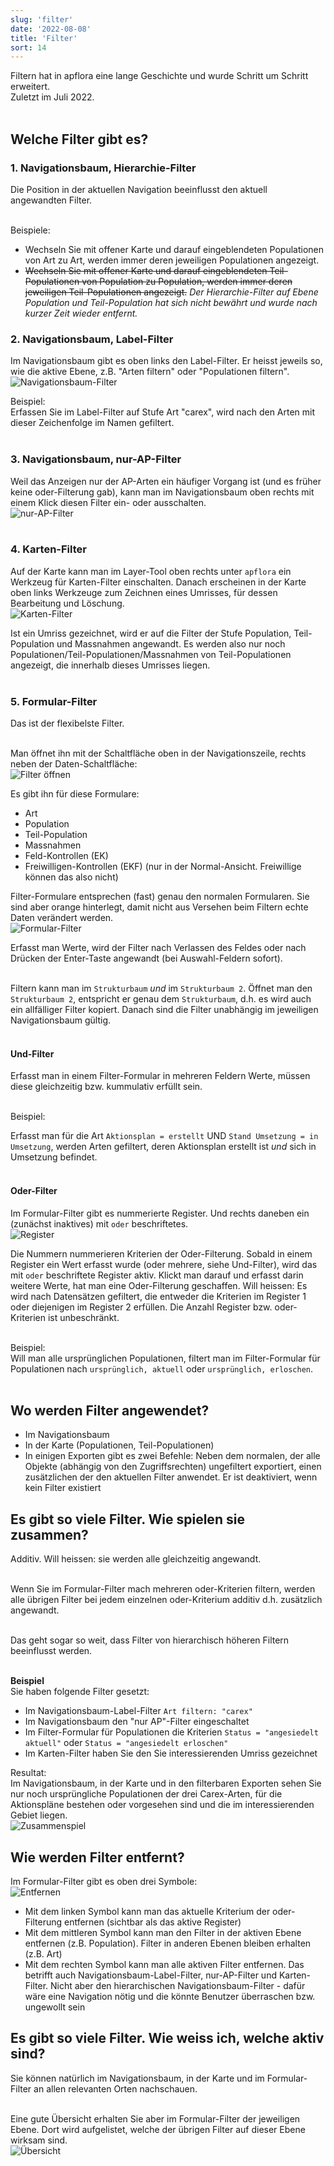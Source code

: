 ```yaml
---
slug: 'filter'
date: '2022-08-08'
title: 'Filter'
sort: 14
---
```


Filtern hat in apflora eine lange Geschichte und wurde Schritt um Schritt erweitert.<br/>
Zuletzt im Juli 2022.<br/><br/>

## Welche Filter gibt es?

### 1. Navigationsbaum, Hierarchie-Filter

Die Position in der aktuellen Navigation beeinflusst den aktuell angewandten Filter.<br/><br/>

Beispiele:<br/>

- Wechseln Sie mit offener Karte und darauf eingeblendeten Populationen von Art zu Art, werden immer deren jeweiligen Populationen angezeigt.
- <s>Wechseln Sie mit offener Karte und darauf eingeblendeten Teil-Populationen von Population zu Population, werden immer deren jeweiligen Teil-Populationen angezeigt.</s> _Der Hierarchie-Filter auf Ebene Population und Teil-Population hat sich nicht bewährt und wurde nach kurzer Zeit wieder entfernt._

### 2. Navigationsbaum, Label-Filter

Im Navigationsbaum gibt es oben links den Label-Filter. Er heisst jeweils so, wie die aktive Ebene, z.B. "Arten filtern" oder "Populationen filtern".<br/>
![Navigationsbaum-Filter](nav_label_filter_1.png)<br/>

Beispiel:<br/>
Erfassen Sie im Label-Filter auf Stufe Art "carex", wird nach den Arten mit dieser Zeichenfolge im Namen gefiltert.<br/><br/>

### 3. Navigationsbaum, nur-AP-Filter

Weil das Anzeigen nur der AP-Arten ein häufiger Vorgang ist (und es früher keine oder-Filterung gab), kann man im Navigationsbaum oben rechts mit einem Klick diesen Filter ein- oder ausschalten.<br/>
![nur-AP-Filter](nur_ap_filter_1.png)<br/><br/>

### 4. Karten-Filter

Auf der Karte kann man im Layer-Tool oben rechts unter `apflora` ein Werkzeug für Karten-Filter einschalten. Danach erscheinen in der Karte oben links Werkzeuge zum Zeichnen eines Umrisses, für dessen Bearbeitung und Löschung.<br/>
![Karten-Filter](karten_filter_1.png)<br/>

Ist ein Umriss gezeichnet, wird er auf die Filter der Stufe Population, Teil-Population und Massnahmen angewandt. Es werden also nur noch Populationen/Teil-Populationen/Massnahmen von Teil-Populationen angezeigt, die innerhalb dieses Umrisses liegen.<br/><br/>

### 5. Formular-Filter

Das ist der flexibelste Filter.<br/><br/>

Man öffnet ihn mit der Schaltfläche oben in der Navigationszeile, rechts neben der Daten-Schaltfläche:<br/>
![Filter öffnen](formular_filter_1.png)
<br/>

Es gibt ihn für diese Formulare:

- Art
- Population
- Teil-Population
- Massnahmen
- Feld-Kontrollen (EK)
- Freiwilligen-Kontrollen (EKF) (nur in der Normal-Ansicht. Freiwillige können das also nicht)

Filter-Formulare entsprechen (fast) genau den normalen Formularen. Sie sind aber orange hinterlegt, damit nicht aus Versehen beim Filtern echte Daten verändert werden.<br/>
![Formular-Filter](formular_filter_2.png)<br/>

Erfasst man Werte, wird der Filter nach Verlassen des Feldes oder nach Drücken der Enter-Taste angewandt (bei Auswahl-Feldern sofort).<br/><br/>

Filtern kann man im `Strukturbaum` _und_ im `Strukturbaum 2`. Öffnet man den `Strukturbaum 2`, entspricht er genau dem `Strukturbaum`, d.h. es wird auch ein allfälliger Filter kopiert. Danach sind die Filter unabhängig im jeweiligen Navigationsbaum gültig.<br/><br/>

#### Und-Filter

Erfasst man in einem Filter-Formular in mehreren Feldern Werte, müssen diese gleichzeitig bzw. kummulativ erfüllt sein.<br/><br/>

Beispiel:<br/>

Erfasst man für die Art `Aktionsplan = erstellt` UND `Stand Umsetzung = in Umsetzung`, werden Arten gefiltert, deren Aktionsplan erstellt ist _und_ sich in Umsetzung befindet.<br/><br/>

#### Oder-Filter

Im Formular-Filter gibt es nummerierte Register. Und rechts daneben ein (zunächst inaktives) mit `oder` beschriftetes.<br/>
![Register](formular_filter_3.png)<br/>

Die Nummern nummerieren Kriterien der Oder-Filterung. Sobald in einem Register ein Wert erfasst wurde (oder mehrere, siehe Und-Filter), wird das mit `oder` beschriftete Register aktiv. Klickt man darauf und erfasst darin weitere Werte, hat man eine Oder-Filterung geschaffen. Will heissen: Es wird nach Datensätzen gefiltert, die entweder die Kriterien im Register 1 oder diejenigen im Register 2 erfüllen. Die Anzahl Register bzw. oder-Kriterien ist unbeschränkt.<br/><br/>

Beispiel:<br/>
Will man alle ursprünglichen Populationen, filtert man im Filter-Formular für Populationen nach `ursprünglich, aktuell` oder `ursprünglich, erloschen`.<br/><br/>

## Wo werden Filter angewendet?

- Im Navigationsbaum
- In der Karte (Populationen, Teil-Populationen)
- In einigen Exporten gibt es zwei Befehle: Neben dem normalen, der alle Objekte (abhängig von den Zugriffsrechten) ungefiltert exportiert, einen zusätzlichen der den aktuellen Filter anwendet. Er ist deaktiviert, wenn kein Filter existiert

## Es gibt so viele Filter. Wie spielen sie zusammen?

Additiv. Will heissen: sie werden alle gleichzeitig angewandt.<br/><br/>

Wenn Sie im Formular-Filter mach mehreren oder-Kriterien filtern, werden alle übrigen Filter bei jedem einzelnen oder-Kriterium additiv d.h. zusätzlich angewandt.<br/><br/>

Das geht sogar so weit, dass Filter von hierarchisch höheren Filtern beeinflusst werden.<br/><br/>

**Beispiel**<br/>
Sie haben folgende Filter gesetzt:

- Im Navigationsbaum-Label-Filter `Art filtern: "carex"`
- Im Navigationsbaum den "nur AP"-Filter eingeschaltet
- Im Filter-Formular für Populationen die Kriterien `Status = "angesiedelt aktuell"` oder `Status = "angesiedelt erloschen"`
- Im Karten-Filter haben Sie den Sie interessierenden Umriss gezeichnet

Resultat:<br/>
Im Navigationsbaum, in der Karte und in den filterbaren Exporten sehen Sie nur noch ursprüngliche Populationen der drei Carex-Arten, für die Aktionspläne bestehen oder vorgesehen sind und die im interessierenden Gebiet liegen.<br/>
![Zusammenspiel](zusammenspiel.png)<br/>

## Wie werden Filter entfernt?

Im Formular-Filter gibt es oben drei Symbole:<br/>
![Entfernen](entfernen_1.png)<br/>

- Mit dem linken Symbol kann man das aktuelle Kriterium der oder-Filterung entfernen (sichtbar als das aktive Register)
- Mit dem mittleren Symbol kann man den Filter in der aktiven Ebene entfernen (z.B. Population). Filter in anderen Ebenen bleiben erhalten (z.B. Art)
- Mit dem rechten Symbol kann man alle aktiven Filter entfernen. Das betrifft auch Navigationsbaum-Label-Filter, nur-AP-Filter und Karten-Filter. Nicht aber den hierarchischen Navigationsbaum-Filter - dafür wäre eine Navigation nötig und die könnte Benutzer überraschen bzw. ungewollt sein

## Es gibt so viele Filter. Wie weiss ich, welche aktiv sind?

Sie können natürlich im Navigationsbaum, in der Karte und im Formular-Filter an allen relevanten Orten nachschauen.<br/><br/>

Eine gute Übersicht erhalten Sie aber im Formular-Filter der jeweiligen Ebene. Dort wird aufgelistet, welche der übrigen Filter auf dieser Ebene wirksam sind.<br/>
![Übersicht](uebersicht_1.png)<br/><br/>
